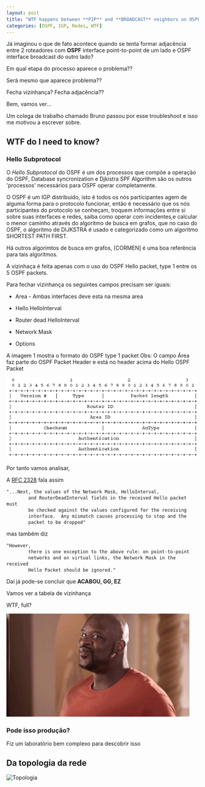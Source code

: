 ```yaml
---
layout: post
title: "WTF happens between **P2P** and **BROADCAST** neighbors on OSPF??"
categories: [OSPF, IGP, Redes, WTF]
---
```



Já imaginou o que de fato acontece quando se tenta formar adjacência entre 2 roteadores com **OSPF** interface point-to-point de um lado e OSPF interface broadcast do outro lado?

Em qual etapa do processo aparece o problema??

Será mesmo que aparece problema??

Fecha vizinhança? Fecha adjacência??

Bem, vamos ver...

Um colega de trabalho chamado Bruno passou por esse troubleshoot e isso me motivou a escrever sobre.

## WTF do I need to know? ##

### Hello Subprotocol ###
O *Hello Subprotocol* do OSPF é um dos processos que compõe a operação do OSPF, Database syncronization e Djkistra SPF Algorithm são os outros 'processos' necessários para OSPF operar completamente.

O OSPF é um IGP distribuído, isto é todos os nós participantes agem de alguma forma para o protocolo funcionar, então é necessário que os nós participantes do protocolo se conheçam, troquem informações entre si sobre suas interfaces e redes, saiba como operar com incidentes,e calcular o menor caminho através do algoritmo de busca em grafos, que no caso do OSPF, o algoritmo de DIJKSTRA é usado e categorizado como um algoritmo SHORTEST PATH FIRST.

Há outros algorimtos de busca em grafos, [CORMEN] é uma boa referência para tais algoritmos.


A vizinhaça é feita apenas com o uso do OSPF Hello packet, type 1 entre os 5 OSPF packets.

Para fechar vizinhança os seguintes campos precisam ser iguais:

- Area - Ambas interfaces deve esta na mesma area

- Hello HelloInterval

- Router dead HelloInterval

- Network Mask

- Options

A imagem 1 mostra o formato do OSPF type 1 packet
Obs: O campo Área faz parte do OSPF Packet Header e está no header acima do Hello OSPF Packet

![OSPF HELLO PACKET](/images/ospf-hello-packet.png)

Por tanto vamos analisar,

A [RFC 2328](https://tools.ietf.org/html/rfc2328#page-96) fala assim

```
"...Next, the values of the Network Mask, HelloInterval,
        and RouterDeadInterval fields in the received Hello packet must
        be checked against the values configured for the receiving
        interface.  Any mismatch causes processing to stop and the
        packet to be dropped"
```

mas também diz

```
"However,
        there is one exception to the above rule: on point-to-point
        networks and on virtual links, the Network Mask in the received
        Hello Packet should be ignored."
```

Daí já pode-se concluir que **ACABOU, GG, EZ**

Vamos ver a tabela de vizinhança



WTF, full?

![shaqille](/images/shaqille.gif)

### Pode isso produção? ###

Fiz um laboratório bem complexo para descobrir isso



## Da topologia da rede ##

![Topologia](images/topologia-ospf-filtro-lsa.jpeg)
